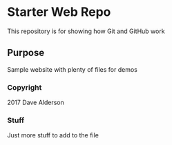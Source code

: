 # Starter Web Repo

This repository is for showing how Git and GitHub work

## Purpose

Sample website with plenty of files for demos

### Copyright

2017 Dave Alderson

### Stuff

Just more stuff to add to the file
